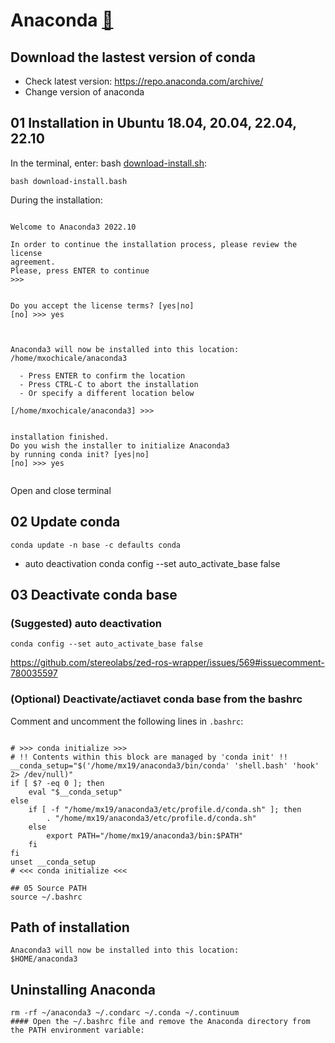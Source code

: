 # Anaconda [:link:](https://www.anaconda.com/)

## Download the lastest version of conda 
* Check latest version: https://repo.anaconda.com/archive/
* Change version of anaconda

## 01 Installation in Ubuntu 18.04, 20.04, 22.04, 22.10 
In the terminal, enter: bash [download-install.sh](download-install.sh):
```
bash download-install.bash
```

During the installation:


```

Welcome to Anaconda3 2022.10

In order to continue the installation process, please review the license
agreement.
Please, press ENTER to continue
>>> 


Do you accept the license terms? [yes|no]
[no] >>> yes



Anaconda3 will now be installed into this location:
/home/mxochicale/anaconda3

  - Press ENTER to confirm the location
  - Press CTRL-C to abort the installation
  - Or specify a different location below

[/home/mxochicale/anaconda3] >>> 


installation finished.
Do you wish the installer to initialize Anaconda3
by running conda init? [yes|no]
[no] >>> yes


```

Open and close terminal


## 02 Update conda 
```
conda update -n base -c defaults conda
```

* auto deactivation
conda config --set auto_activate_base false



## 03 Deactivate conda base

### (Suggested) auto deactivation
```
conda config --set auto_activate_base false
```
https://github.com/stereolabs/zed-ros-wrapper/issues/569#issuecomment-780035597


### (Optional) Deactivate/actiavet conda base from the bashrc

Comment and uncomment the following lines in `.bashrc`:

```

# >>> conda initialize >>>
# !! Contents within this block are managed by 'conda init' !!
__conda_setup="$('/home/mx19/anaconda3/bin/conda' 'shell.bash' 'hook' 2> /dev/null)"
if [ $? -eq 0 ]; then
    eval "$__conda_setup"
else
    if [ -f "/home/mx19/anaconda3/etc/profile.d/conda.sh" ]; then
        . "/home/mx19/anaconda3/etc/profile.d/conda.sh"
    else
        export PATH="/home/mx19/anaconda3/bin:$PATH"
    fi
fi
unset __conda_setup
# <<< conda initialize <<<

```



```
## 05 Source PATH 
source ~/.bashrc
```


## Path of installation
```
Anaconda3 will now be installed into this location:
$HOME/anaconda3
```


## Uninstalling Anaconda  
```
rm -rf ~/anaconda3 ~/.condarc ~/.conda ~/.continuum
#### Open the ~/.bashrc file and remove the Anaconda directory from the PATH environment variable:
```


